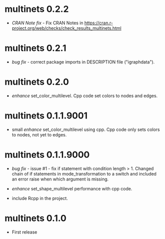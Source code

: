 # multinets 0.2.2

* *CRAN Note fix* - Fix CRAN Notes in https://cran.r-project.org/web/checks/check_results_multinets.html

# multinets 0.2.1

* *bug fix* - correct package imports in DESCRIPTION file ("igraphdata").

# multinets 0.2.0

* *enhance* set_color_multilevel. Cpp code set colors to nodes and edges.

# multinets 0.1.1.9001

* small *enhance* set_color_multilevel using cpp. Cpp code only sets colors to nodes, not yet to edges.

# multinets 0.1.1.9000

* *bug fix* - issue #1 - fix if statement with condition length > 1. Changed chain of if statements in mode_transformation to a switch and included an error raise when which argument is missing.

* *enhance* set_shape_multilevel performance with cpp code.

* include Rcpp in the project.


# multinets 0.1.0

* First release
